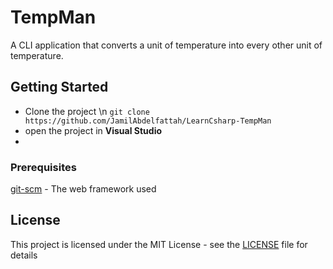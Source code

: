 # TempMan

A CLI application that converts a unit of temperature into every other unit of temperature.

## Getting Started

* Clone the project \n
```git clone https://github.com/JamilAbdelfattah/LearnCsharp-TempMan```
* open the project in **Visual Studio**
*  

### Prerequisites

[git-scm](https://git-scm.com/) - The web framework used


## License

This project is licensed under the MIT License - see the [LICENSE](https://github.com/JamilAbdelfattah/LearnCsharp-TempMan/blob/master/LICENSE) file for details
